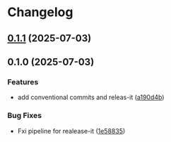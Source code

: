 # Changelog

## [0.1.1](https://github.com/TecleadMatthias/devops-backend-sample-repo/compare/0.1.0...0.1.1) (2025-07-03)

## 0.1.0 (2025-07-03)

### Features

* add conventional commits and releas-it ([a190d4b](https://github.com/TecleadMatthias/devops-backend-sample-repo/commit/a190d4ba8568fccecc8408ff8df08275549f6b7f))

### Bug Fixes

* Fxi pipeline for realease-it ([1e58835](https://github.com/TecleadMatthias/devops-backend-sample-repo/commit/1e58835c7a6cc304d1267bbfc79a634cf0659392))
